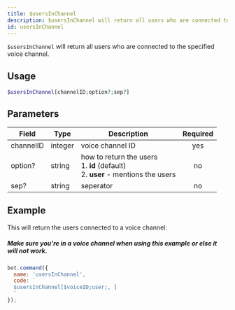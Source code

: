 ```yaml
---
title: $usersInChannel 
description: $usersInChannel will return all users who are connected to the specified voice channel.
id: usersInChannel
---
```


`$usersInChannel` will return all users who are connected to the specified voice channel.

## Usage

```php
$usersInChannel[channelID;option?;sep?]
```

## Parameters 


| Field     | Type    | Description                                        | Required |
|-----------|---------|----------------------------------------------------| :------: |
| channelID    | integer  | voice channel ID                             | yes      |
| option?    | string  | how to return the users <br /> 1. **id** (default) <br /> 2. **user** - mentions the users | no      |
| sep?    | string  | seperator                             | no      |


## Example

This will return the users connected to a voice channel:

##### Make sure you're in a voice channel when using this example or else it will not work.


```javascript
bot.command({
  name: 'usersInChannel',
  code: `
  $usersInChannel[$voiceID;user;, ]
  `
});
```
